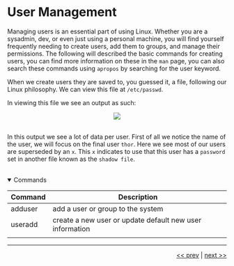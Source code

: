 # User Management

Managing users is an essential part of using Linux. Whether you are a sysadmin, dev, or even just using a personal machine, you will find yourself frequently needing to create users, add them to groups, and manage their permissions. The following will described the basic commands for creating users, you can find more information on these in the ```man``` page, you can also search these commands using ```apropos``` by searching for the user keyword.

When we create users they are saved to, you guessed it, a file, following our Linux philosophy. We can view this file at ```/etc/passwd```.

In viewing this file we see an output as such:

<div align="center">
    <image src="../images/10_useradd.png">
</div>

<br />

In this output we see a lot of data per user. First of all we notice the name of the user, we will focus on the final user ```thor```. Here we see most of our users are superseded by an ```x```. This ```x``` indicates to use that this user has a ```password``` set in another file known as the ```shadow file```. 

<br />

<details open>
<summary>Commands</summary>

<div align="center">

| Command | Description |
| --- | --- |
| adduser | add a user or group to the system |
| useradd | create a new user or update default new user information |
| | |

</div>

</details>

___

<div align="right">

[<< prev](./4_parrot.md) | [next >>](./6_filesystemRoot.md)
</div>